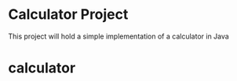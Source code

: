 # Calculator Project
This project will hold a simple implementation of a calculator in Java
# calculator
